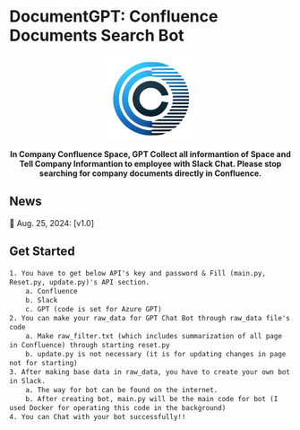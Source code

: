 
# DocumentGPT: Confluence Documents Search Bot

<p align="center">
<a href=""><img src="docs/resources/DocumentGPT-Logo.png" alt="DocumentGPT logo: Enable GPT to work in software company, In Company Confluence Space, GPT Collect all informantion of Space and Answer about Company Informantion for employee with Slack Chat" width="150px"></a>
</p>

<p align="center">
<b> In Company Confluence Space, GPT Collect all informantion of Space and Tell Company Informantion to employee with Slack Chat. Please stop searching for company documents directly in Confluence. </b>
</p>

## News
🚀 Aug. 25, 2024: [v1.0]

## Get Started  
	1. You have to get below API's key and password & Fill (main.py, Reset.py, update.py)'s API section.  
		a. Confluence  
		b. Slack  
		c. GPT (code is set for Azure GPT)  
	2. You can make your raw_data for GPT Chat Bot through raw_data file's code  
		a. Make raw_filter.txt (which includes summarization of all page in Confluence) through starting reset.py  
		b. update.py is not necessary (it is for updating changes in page not for starting)  
	3. After making base data in raw_data, you have to create your own bot in Slack.  
		a. The way for bot can be found on the internet.  
		b. After creating bot, main.py will be the main code for bot (I used Docker for operating this code in the background)  
	4. You can Chat with your bot successfully!!  